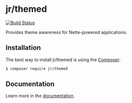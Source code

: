 # jr/themed

[![Build Status](https://travis-ci.org/rebendajirijr/themed.svg?branch=master)](https://travis-ci.org/rebendajirijr/themed)

Provides theme awareness for Nette-powered applications.


## Installation

The best way to install jr/themed is using the [Composer](http://getcomposer.org/):

```sh
$ composer require jr/themed
```


## Documentation

Learn more in the [documentation](https://github.com/rebendajirijr/themed/blob/master/docs/en/index.md).
